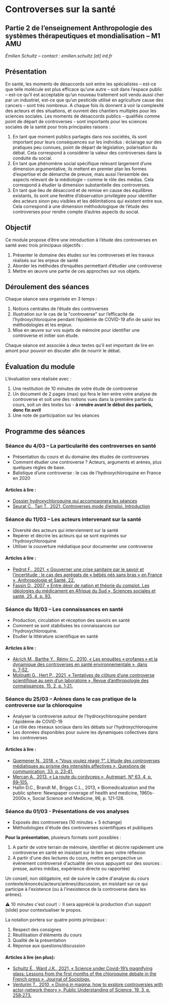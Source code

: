 # Controverses sur la santé

## Partie 2 de l’enseignement Anthropologie des systèmes thérapeutiques et mondialisation – M1 AMU

*Émilien Schultz – contact : emilien.schultz [at] ird.fr* 

## Présentation

En santé, les moments de désaccords soit entre les spécialistes – est-ce que telle molécule est plus efficace qu’une autre – soit dans l’espace public – est-ce qu’il est acceptable qu’un nouveau traitement soit vendu aussi cher par un industriel, est-ce que qu’un pesticide utilisé en agriculture cause des cancers – sont très nombreux. A chaque fois ils donnent à voir la complexité des acteurs et des situations, et ouvrent des chantiers multiples pour les sciences sociales.
Les moments de désaccords publics – qualifiés comme point de départ de controverses - sont importants pour les sciences sociales de la santé pour trois principales raisons :

1. En tant que moment publics partagés dans nos sociétés, ils sont important pour leurs conséquences sur les individus : éclairage sur des pratiques peu connues, point de départ de législation, polarisation du débat. Cela correspond à considérer la valeur des controverses dans la conduite du social.
2. En tant que phénomène social spécifique relevant largement d’une dimension argumentative, ils mettent en premier plan les formes d’expertise et de démarche de preuve, mais aussi l’ensemble des aspects relevant de la médiologie – comme le rôle des médias. Cela correspond à étudier la dimension substantielle des controverses.
3. En tant que lieu de désaccord et de remise en cause des équilibres existants, ils sont une fenêtre d’observation privilégiée pour identifier des acteurs sinon peu visibles et les délimitations qui existent entre eux. Cela correspond à une dimension méthodologique de l’étude des controverses pour rendre compte d’autres aspects du social.

## Objectif

Ce module propose d’être une introduction à l’étude des controverses en santé avec trois principaux objectifs :

1. Présenter le domaine des études sur les controverses et les travaux réalisés sur les enjeux de santé
2. Aborder les méthodes d’enquêtes permettant d’étudier une controverse
3. Mettre en œuvre une partie de ces approches sur vos objets.

## Déroulement des séances

Chaque séance sera organisée en 3 temps :

1. Notions centrales de l’étude des controverses
2. Illustration sur le cas de la "controverse" sur l’efficacité de l’hydroxychloroquine pendant l’épidémie de COVID-19 afin de saisir les méthodologies et les enjeux.
3. Mise en œuvre sur vos sujets de mémoire pour identifier une controverse et initier son étude.

Chaque séance est associée à deux textes qu’il est important de lire en amont pour pouvoir en discuter afin de nourrir le débat.

## Évaluation du module

L’évaluation sera réalisée avec :

1. Une restitution de 10 minutes de votre étude de controverse
2. Un document de 2 pages (max) qui fera le lien entre votre analyse de controverse et soit une des notions vues dans la première partie du cours, soit un des textes lus - **à rendre avant le début des partiels, donc fin avril**
3. Une note de participation sur les séances

## Programme des séances

### Séance du 4/03 – La particularité des controverses en santé

- Présentation du cours et du domaine des études de controverses
- Comment étudier une controverse ? Acteurs, arguments et arènes, plus quelques règles de base.
- Balistique d’une controverse : le cas de l’hydroxychloroquine en France en 2020

#### Articles à lire :

- [Dossier hydroxychloroquine qui accompagnera les séances](https://github.com/emilienschultz/cours-controverses-sante-2022/blob/main/Documents/Dossier%20HC%20-%20v02032022.pdf)
- [Seurat C., Tari T., 2021, Controverses mode d’emploi. Introduction](https://controverses.org/mode-demploi/intro.html)

### Séance du 11/03 – Les acteurs intervenant sur la santé

- Diversité des acteurs qui interviennent sur la santé
- Repérer et décrire les acteurs qui se sont exprimés sur l’hydroxychloroquine
- Utiliser la couverture médiatique pour documenter une controverse

#### Articles à lire :

- [Pedrot F., 2021, « Gouverner une crise sanitaire par le savoir et l’incertitude : le cas des agrégats de « bébés nés sans bras » en France », Anthropologie et Santé, 22.](https://journals.openedition.org/anthropologiesante/9194)
- [Fassin D., 2007, « Entre désir de nation et théorie du complot. Les idéologies du médicament en Afrique du Sud », Sciences sociales et santé, 25, 4, p. 93.](https://www.cairn.info/revue-sciences-sociales-et-sante-2007-4-page-93.htm)

### Séance du 18/03 – Les connaissances en santé

- Production, circulation et réception des savoirs en santé
- Comment se sont stabilisées les connaissances sur l’hydroxychloroquine.
- Etudier la littérature scientifique en santé

#### Articles à lire :

- [Akrich M., Barthe Y., Rémy C., 2010, « Les enquêtes « profanes » et la dynamique des controverses en santé environnementale », dans p. 7‑52.](https://books.openedition.org/pressesmines/315?lang=en)
- [Molinatti G., Hert P., 2021, « Tentatives de clôture d’une controverse scientifique au sein d’un laboratoire », Revue d’anthropologie des connaissances, 15, 2, p. 1‑21.](https://journals.openedition.org/rac/22194)

### Séance du 25/03 – Arènes dans le cas pratique de la controverse sur la chloroquine

- Analyser la controverse autour de l'hydroxychloroquine pendant l'épidémie de COVID-19
- Le rôle des réseaux sociaux dans les débats sur l’hydroxychloroquine
- Les données disponibles pour suivre les dynamiques collectives dans les controverses

#### Articles à lire :

- [Quemener N., 2018, « “Vous voulez réagir ?”. L’étude des controverses médiatiques au prisme des intensités affectives », Questions de communication, 33, p. 23‑41.](https://journals.openedition.org/questionsdecommunication/12088)
- [Mercan A., 2013, « La route du cordyceps », Autrepart, N° 63, 4, p. 89‑105.](https://www.cairn.info/revue-autrepart-2012-4-page-89.htm)
- Hallin D.C., Brandt M., Briggs C.L., 2013, « Biomedicalization and the public sphere: Newspaper coverage of health and medicine, 1960s-2000s », Social Science and Medicine, 96, p. 121‑128.

### Séance du 01/03 -  Présentations de vos analyses

- Exposés des controverses (10 minutes + 5 échange)
- Méthodologies d'étude des controverses scientifiques et publiques

**Pour la présentation**, plusieurs formats sont possibles :

1. A partir de votre terrain de mémoire, identifier et décrire rapidement une controverse en santé en insistant sur le lien avec votre réflexion
2. A partir d'une des lectures du cours, mettre en perspective un événement controversé d'actualité (en vous appuyant sur des sources : presse, autres médias, expérience directe ou rapportée)

Un conseil, non obligatoire, est de suivre le cadre d'analyse du cours contexte/énoncés/acteurs/arènes/discussion, en insistant sur ce qui participe à l'existence (ou à l'inexistence de la controverse dans les arènes). 

⚠️ 10 minutes c'est court
💡 Il sera apprécié la production d'un support (slide) pour contextualiser le propos.

La notation portera sur quatre points principaux :
1. Respect des consignes
2. Réutilisation d'éléments du cours
3. Qualité de la présentation
4. Réponse aux questions/discussion

#### Articles à lire (en plus):

- [Schultz É., Ward J.K., 2021, « Science under Covid-19’s magnifying glass: Lessons from the first months of the chloroquine debate in the French press », Journal of Sociology.](https://journals.sagepub.com/doi/full/10.1177/1440783321999453)
- [Venturini T., 2010, « Diving in magma: how to explore controversies with actor-network theory », Public Understanding of Science, 19, 3, p. 258‑273.](https://medialab.sciencespo.fr/publications/Venturini-Diving_in_Magma.pdf)

